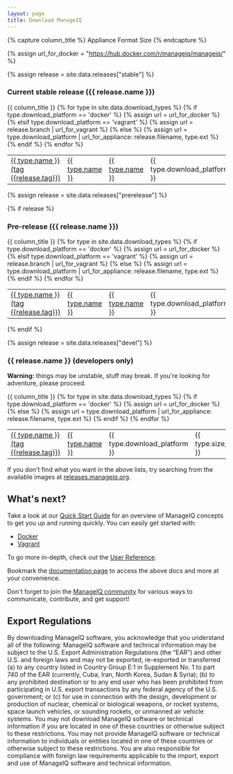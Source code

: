 ```yaml
---
layout: page
title: Download ManageIQ
---
```


{% capture column_title %}
    <tr>
      <th>Appliance</th>
      <th>Format</th>
      <th>Size</th>
    </tr>
{% endcapture %}

{% assign url_for_docker = "https://hub.docker.com/r/manageiq/manageiq/" %}

{% assign release = site.data.releases["stable"] %}

### Current stable release ({{ release.name }})

<div class="table-responsive">
  <table class="table table-bordered table-hover">
    {{ column_title }}
    {% for type in site.data.download_types %}
    <tr>
      {% if type.download_platform == 'docker' %}
        {% assign url = url_for_docker %}
        <td><a href="{{ url }}"  onClick="ga('send', 'event', { eventCategory: 'Appliance', eventAction: 'outbound', eventLabel: '{{ type.name }} {{release.name}}', transport: 'beacon' });">{{ type.name }} (tag {{release.tag}})</a></td>
      {% elsif type.download_platform == 'vagrant' %}
        {% assign url =  release.branch | url_for_vagrant %}
        <td><a href="{{ url }}" onClick="ga('send', 'event', { eventCategory: 'Appliance', eventAction: 'outbound', eventLabel: '{{ type.name }} {{release.name}}', transport: 'beacon' });">{{ type.name }}</a></td>
      {% else %}
        {% assign url = type.download_platform | url_for_appliance: release.filename, type.ext %}
        <td><a href="{{ url }}" onClick="ga('send', 'event', { eventCategory: 'Appliance', eventAction: 'download', eventLabel: '{{type.name}} {{release.name}}', transport: 'beacon' });">{{ type.name }}</a></td>
      {% endif %}
      <td>{{ type.download_platform }}</td>
      <td>{{ type.size_stable }}</td>
    </tr>
    {% endfor %}
  </table>
</div>



{% assign release = site.data.releases["prerelease"] %}

{% if release %}

### Pre-release ({{ release.name }})

<div class="table-responsive">
  <table class="table table-bordered table-hover">
    {{ column_title }}
    {% for type in site.data.download_types %}
    <tr>
      {% if type.download_platform == 'docker' %}
        {% assign url = url_for_docker %}
        <td><a href="{{ url }}" onClick="ga('send', 'event', { eventCategory: 'Appliance', eventAction: 'outbound', eventLabel: '{{ type.name }} {{release.name}}', transport: 'beacon' });">{{ type.name }} (tag {{release.tag}})</a></td>
      {% elsif type.download_platform == 'vagrant' %}
        {% assign url =  release.branch | url_for_vagrant %}
        <td><a href="{{ url }}" onClick="ga('send', 'event', { eventCategory: 'Appliance', eventAction: 'outbound', eventLabel: '{{ type.name }} {{release.name}}', transport: 'beacon' });">{{ type.name }}</a></td>
      {% else %}
        {% assign url = type.download_platform | url_for_appliance: release.filename, type.ext %}
        <td><a href="{{ url }}" onClick="ga('send', 'event', { eventCategory: 'Appliance', eventAction: 'download', eventLabel: '{{type.name}} {{release.name}}', transport: 'beacon' });">{{ type.name }}</a></td>
      {% endif %}
      <td>{{ type.download_platform }}</td>
      <td>{{ type.size_pre }}</td>
    </tr>
    {% endfor %}
  </table>
</div>

{% endif %}

{% assign release = site.data.releases["devel"] %}

### {{ release.name }} (developers only)

**Warning:** things may be unstable, stuff may break. If you're looking for adventure, please proceed.

<div class="table-responsive">
  <table class="table table-bordered table-hover">
    {{ column_title }}
    {% for type in site.data.download_types %}
    <tr>
      {% if type.download_platform == 'docker' %}
        {% assign url = url_for_docker %}
        <td><a href="{{ url }}" onClick="ga('send', 'event', { eventCategory: 'Appliance', eventAction: 'outbound', eventLabel: '{{ type.name }} {{release.name}}', transport: 'beacon' });">{{ type.name }} (tag {{release.tag}})</a></td>
      {% else %}
        {% assign url = type.download_platform | url_for_appliance: release.filename, type.ext %}
        <td><a href="{{ url }}" onClick="ga('send', 'event', { eventCategory: 'Appliance', eventAction: 'download', eventLabel: '{{type.name}} {{release.name}}', transport: 'beacon' });">{{ type.name }}</a></td>
      {% endif %}
      <td>{{ type.download_platform }}</td>
      <td>{{ type.size_devel }}</td>
    </tr>
    {% endfor %}
  </table>
</div>

If you don't find what you want in the above lists, try searching from the available images at [releases.manageiq.org][].

## What's next?

Take a look at our [Quick Start Guide][] for an overview of ManageIQ concepts to get you up and running quickly. You can easily get started with:

- [Docker][]
- [Vagrant][]

To go more in-depth, check out the [User Reference][].

Bookmark the [documentation page][] to access the above docs and more at your convenience.

Don't forget to join the [ManageIQ community][] for various ways to communicate, contribute, and get support!

## Export Regulations

By downloading ManageIQ software, you acknowledge that you understand all of the following: ManageIQ software and technical information may be subject to the U.S. Export Administration Regulations (the “EAR”) and other U.S. and foreign laws and may not be exported, re-exported or transferred (a) to any country listed in Country Group E:1 in Supplement No. 1 to part 740 of the EAR (currently, Cuba, Iran, North Korea, Sudan & Syria); (b) to any prohibited destination or to any end user who has been prohibited from participating in U.S. export transactions by any federal agency of the U.S. government; or (c) for use in connection with the design, development or production of nuclear, chemical or biological weapons, or rocket systems, space launch vehicles, or sounding rockets, or unmanned air vehicle systems. You may not download ManageIQ software or technical information if you are located in one of these countries or otherwise subject to these restrictions. You may not provide ManageIQ software or technical information to individuals or entities located in one of these countries or otherwise subject to these restrictions. You are also responsible for compliance with foreign law requirements applicable to the import, export and use of ManageIQ software and technical information.

[releases.manageiq.org]: http://releases.manageiq.org/
[Quick Start Guide]:     /docs/get-started/
[Docker]:                /docs/get-started/docker
[Vagrant]:               /docs/get-started/vagrant
[User Reference]:        /docs/reference/
[documentation page]:    /docs/
[ManageIQ community]:    /community/
